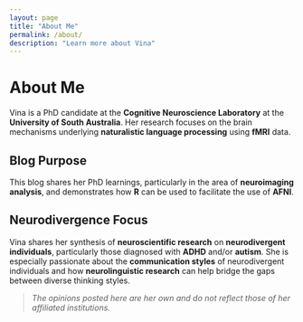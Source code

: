 ```yaml
---
layout: page
title: "About Me"
permalink: /about/
description: "Learn more about Vina"
---
```


# About Me
Vina is a PhD candidate at the **Cognitive Neuroscience Laboratory** at the **University of South Australia**. Her research focuses on the brain mechanisms underlying **naturalistic language processing** using **fMRI** data.

## Blog Purpose
This blog shares her PhD learnings, particularly in the area of **neuroimaging analysis**, and demonstrates how **R** can be used to facilitate the use of **AFNI**.

## Neurodivergence Focus
Vina shares her synthesis of **neuroscientific research** on **neurodivergent individuals**, particularly those diagnosed with **ADHD** and/or **autism**. She is especially passionate about the **communication styles** of neurodivergent individuals and how **neurolinguistic research** can help bridge the gaps between diverse thinking styles.

> _The opinions posted here are her own and do not reflect those of her affiliated institutions._
